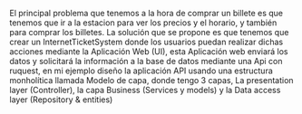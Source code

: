 El principal problema que tenemos a la hora de comprar un billete es que tenemos que ir a la estacion para ver los precios y el horario, y también para comprar los billetes.
La solución que se propone es que tenemos que crear un InternetTicketSystem donde los usuarios puedan realizar dichas acciones mediante la Aplicación Web (UI), esta Aplicación web enviará los datos y solicitará la información a la base de datos mediante una Api con ruquest, en mi ejemplo diseño la aplicación API usando una estructura monholítica llamada Modelo de capa, donde tengo 3 capas, La presentation layer (Controller), la capa Business (Services y models) y la Data access layer (Repository & entities)